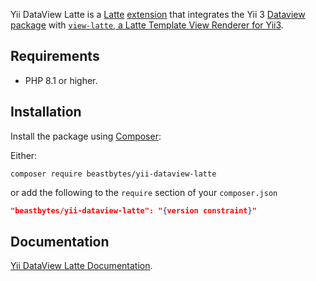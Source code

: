 Yii DataView Latte is a [Latte](https://latte.nette.org/) [extension](https://latte.nette.org/en/creating-extension) 
that integrates the Yii 3 [Dataview package](https://https://github.com/yiisoft/yii-dataview) with 
[`view-latte`, a Latte Template View Renderer for Yii3](https://github.com/beastbytes/view-latte).

## Requirements
- PHP 8.1 or higher.

## Installation
Install the package using [Composer](https://getcomposer.org):

Either:
```shell
composer require beastbytes/yii-dataview-latte
```
or add the following to the `require` section of your `composer.json`
```json
"beastbytes/yii-dataview-latte": "{version constraint}"
```

## Documentation
[Yii DataView Latte Documentation](https://beastbytes.github.io/yii-dataview-latte).

